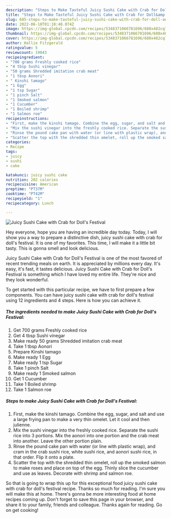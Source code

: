 ```yaml
---
description: "Steps to Make Tasteful Juicy Sushi Cake with Crab for Doll&amp;#39;s Festival"
title: "Steps to Make Tasteful Juicy Sushi Cake with Crab for Doll&amp;#39;s Festival"
slug: 685-steps-to-make-tasteful-juicy-sushi-cake-with-crab-for-doll-and-39-s-festival
date: 2022-06-18T01:10:48.074Z
image: https://img-global.cpcdn.com/recipes/5348371066781696/680x482cq70/juicy-sushi-cake-with-crab-for-dolls-festival-recipe-main-photo.jpg
thumbnail: https://img-global.cpcdn.com/recipes/5348371066781696/680x482cq70/juicy-sushi-cake-with-crab-for-dolls-festival-recipe-main-photo.jpg
cover: https://img-global.cpcdn.com/recipes/5348371066781696/680x482cq70/juicy-sushi-cake-with-crab-for-dolls-festival-recipe-main-photo.jpg
author: Hallie Fitzgerald
ratingvalue: 5
reviewcount: 19843
recipeingredient:
- "700 grams Freshly cooked rice"
- "4 tbsp Sushi vinegar"
- "50 grams Shredded imitation crab meat"
- "1 tbsp Aonori"
- " Kinshi tamago"
- "1 Egg"
- "1 tsp Sugar"
- "1 pinch Salt"
- "1 Smoked salmon"
- "1 Cucumber"
- "1 Boiled shrimp"
- "1 Salmon roe"
recipeinstructions:
- "First, make the kinshi tamago. Combine the egg, sugar, and salt and use a large frying pan to make a very thin omelet. Let it cool and then julienne."
- "Mix the sushi vinegar into the freshly cooked rice. Separate the sushi rice into 3 portions. Mix the aonori into one portion and the crab meat into another. Leave the other portion plain."
- "Rinse the pound cake pan with water (or line with plastic wrap), and cram in the crab sushi rice, white sushi rice, and aonori sushi rice, in that order. Flip it onto a plate."
- "Scatter the top with the shredded thin omelet, roll up the smoked salmon to make roses and place on top of the egg. Thinly slice the cucumber and use as leaves. Decorate with shrimp and salmon roe."
categories:
- Recipe
tags:
- juicy
- sushi
- cake

katakunci: juicy sushi cake 
nutrition: 202 calories
recipecuisine: American
preptime: "PT37M"
cooktime: "PT42M"
recipeyield: "1"
recipecategory: Lunch

---
```



![Juicy Sushi Cake with Crab for Doll&#39;s Festival](https://img-global.cpcdn.com/recipes/5348371066781696/680x482cq70/juicy-sushi-cake-with-crab-for-dolls-festival-recipe-main-photo.jpg)

Hey everyone, hope you are having an incredible day today. Today, I will show you a way to prepare a distinctive dish, juicy sushi cake with crab for doll&#39;s festival. It is one of my favorites. This time, I will make it a little bit tasty. This is gonna smell and look delicious.



Juicy Sushi Cake with Crab for Doll&#39;s Festival is one of the most favored of recent trending meals on earth. It is appreciated by millions every day. It's easy, it's fast, it tastes delicious. Juicy Sushi Cake with Crab for Doll&#39;s Festival is something which I have loved my entire life. They're nice and they look wonderful.


To get started with this particular recipe, we have to first prepare a few components. You can have juicy sushi cake with crab for doll&#39;s festival using 12 ingredients and 4 steps. Here is how you can achieve it.

<!--inarticleads1-->

##### The ingredients needed to make Juicy Sushi Cake with Crab for Doll&#39;s Festival:

1. Get 700 grams Freshly cooked rice
1. Get 4 tbsp Sushi vinegar
1. Make ready 50 grams Shredded imitation crab meat
1. Take 1 tbsp Aonori
1. Prepare  Kinshi tamago
1. Make ready 1 Egg
1. Make ready 1 tsp Sugar
1. Take 1 pinch Salt
1. Make ready 1 Smoked salmon
1. Get 1 Cucumber
1. Take 1 Boiled shrimp
1. Take 1 Salmon roe




<!--inarticleads2-->

##### Steps to make Juicy Sushi Cake with Crab for Doll&#39;s Festival:

1. First, make the kinshi tamago. Combine the egg, sugar, and salt and use a large frying pan to make a very thin omelet. Let it cool and then julienne.
1. Mix the sushi vinegar into the freshly cooked rice. Separate the sushi rice into 3 portions. Mix the aonori into one portion and the crab meat into another. Leave the other portion plain.
1. Rinse the pound cake pan with water (or line with plastic wrap), and cram in the crab sushi rice, white sushi rice, and aonori sushi rice, in that order. Flip it onto a plate.
1. Scatter the top with the shredded thin omelet, roll up the smoked salmon to make roses and place on top of the egg. Thinly slice the cucumber and use as leaves. Decorate with shrimp and salmon roe.




So that is going to wrap this up for this exceptional food juicy sushi cake with crab for doll&#39;s festival recipe. Thanks so much for reading. I'm sure you will make this at home. There's gonna be more interesting food at home recipes coming up. Don't forget to save this page in your browser, and share it to your family, friends and colleague. Thanks again for reading. Go on get cooking!
